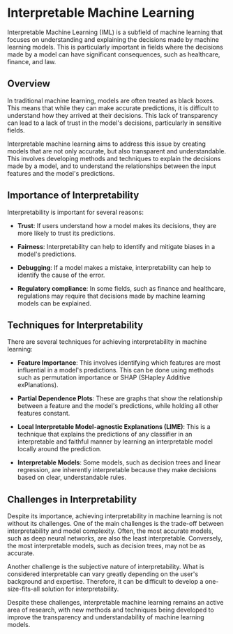 # Interpretable Machine Learning

Interpretable Machine Learning (IML) is a subfield of machine learning that focuses on understanding and explaining the decisions made by machine learning models. This is particularly important in fields where the decisions made by a model can have significant consequences, such as healthcare, finance, and law. 

## Overview

In traditional machine learning, models are often treated as black boxes. This means that while they can make accurate predictions, it is difficult to understand how they arrived at their decisions. This lack of transparency can lead to a lack of trust in the model's decisions, particularly in sensitive fields.

Interpretable machine learning aims to address this issue by creating models that are not only accurate, but also transparent and understandable. This involves developing methods and techniques to explain the decisions made by a model, and to understand the relationships between the input features and the model's predictions.

## Importance of Interpretability

Interpretability is important for several reasons:

- **Trust**: If users understand how a model makes its decisions, they are more likely to trust its predictions.

- **Fairness**: Interpretability can help to identify and mitigate biases in a model's predictions.

- **Debugging**: If a model makes a mistake, interpretability can help to identify the cause of the error.

- **Regulatory compliance**: In some fields, such as finance and healthcare, regulations may require that decisions made by machine learning models can be explained.

## Techniques for Interpretability

There are several techniques for achieving interpretability in machine learning:

- **Feature Importance**: This involves identifying which features are most influential in a model's predictions. This can be done using methods such as permutation importance or SHAP (SHapley Additive exPlanations).

- **Partial Dependence Plots**: These are graphs that show the relationship between a feature and the model's predictions, while holding all other features constant.

- **Local Interpretable Model-agnostic Explanations (LIME)**: This is a technique that explains the predictions of any classifier in an interpretable and faithful manner by learning an interpretable model locally around the prediction.

- **Interpretable Models**: Some models, such as decision trees and linear regression, are inherently interpretable because they make decisions based on clear, understandable rules.

## Challenges in Interpretability

Despite its importance, achieving interpretability in machine learning is not without its challenges. One of the main challenges is the trade-off between interpretability and model complexity. Often, the most accurate models, such as deep neural networks, are also the least interpretable. Conversely, the most interpretable models, such as decision trees, may not be as accurate.

Another challenge is the subjective nature of interpretability. What is considered interpretable can vary greatly depending on the user's background and expertise. Therefore, it can be difficult to develop a one-size-fits-all solution for interpretability.

Despite these challenges, interpretable machine learning remains an active area of research, with new methods and techniques being developed to improve the transparency and understandability of machine learning models.

